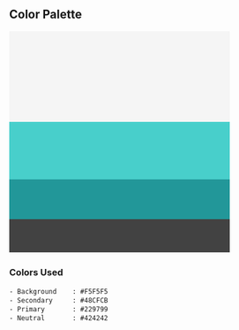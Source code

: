 ## Color Palette

<img src="palette.png">

### Colors Used
    - Background    : #F5F5F5
    - Secondary     : #48CFCB
    - Primary       : #229799
    - Neutral       : #424242